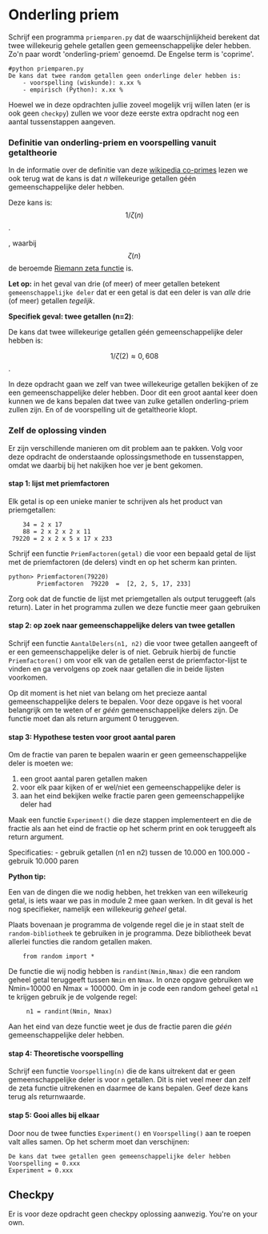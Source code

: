 # Onderling priem

Schrijf een programma `priemparen.py` dat de waarschijnlijkheid berekent dat twee willekeurig gehele getallen geen gemeenschappelijke deler hebben. Zo'n paar wordt
'onderling-priem' genoemd. De Engelse term is 'coprime'.

    #python priemparen.py
    De kans dat twee random getallen geen onderlinge deler hebben is:
        - voorspelling (wiskunde): x.xx %
	    - empirisch (Python): x.xx %

Hoewel we in deze opdrachten jullie zoveel mogelijk vrij willen laten (er is ook geen `checkpy`) zullen we voor deze eerste extra opdracht nog een aantal tussenstappen aangeven. 

### Definitie van onderling-priem en voorspelling vanuit getaltheorie
	    
In de informatie over de definitie van deze [wikipedia co-primes](https://en.wikipedia.org/wiki/Coprime_integers) lezen we ook terug wat de kans is dat *n* willekeurige getallen géén gemeenschappelijke deler hebben. 

Deze kans is: $$1/\zeta(n)$$. 

, waarbij $$\zeta(n)$$ de beroemde [Riemann zeta functie](https://en.wikipedia.org/wiki/Riemann_zeta_function) is.

**Let op:** in het geval van drie (of meer) of meer getallen betekent `gemeenschappelijke deler` dat er een getal is dat een deler is van *alle* drie (of meer) getallen *tegelijk*.

**Specifiek geval: twee getallen (n=2)**:

De kans dat twee willekeurige getallen géén gemeenschappelijke deler hebben is: 

$$1/\zeta(2) \approx 0,608$$.

In deze opdracht gaan we zelf van twee willekeurige getallen bekijken of ze een gemeenschappelijke deler hebben. Door dit een groot aantal keer doen kunnen we de kans bepalen dat twee van zulke getallen onderling-priem zullen zijn. En of de voorspelling uit de getaltheorie klopt.

### Zelf de oplossing vinden

Er zijn verschillende manieren om dit problem aan te pakken. Volg voor deze opdracht de onderstaande oplossingsmethode en tussenstappen, omdat we daarbij bij het nakijken hoe ver je bent gekomen.

#### stap 1: lijst met priemfactoren

Elk getal is op een unieke manier te schrijven als het product van priemgetallen:

        34 = 2 x 17
        88 = 2 x 2 x 2 x 11
     79220 = 2 x 2 x 5 x 17 x 233

Schrijf een functie `PriemFactoren(getal)` die voor een bepaald getal de lijst met de priemfactoren (de delers) vindt en op het scherm kan printen.

    python> Priemfactoren(79220) 
            Priemfactoren  79220  =  [2, 2, 5, 17, 233]

Zorg ook dat de functie de lijst met priemgetallen als output teruggeeft (als return). Later in het programma zullen we deze functie meer gaan gebruiken
 
#### stap 2: op zoek naar gemeenschappelijke delers van twee getallen

Schrijf een functie `AantalDelers(n1, n2)` die voor twee getallen aangeeft of er een gemeenschappelijke deler is of niet. Gebruik hierbij de functie `Priemfactoren()` om voor elk van de getallen eerst de priemfactor-lijst te vinden en ga vervolgens op zoek naar getallen die in beide lijsten voorkomen.

Op dit moment is het niet van belang om het precieze aantal gemeenschappelijke delers te bepalen. Voor deze opgave is het vooral belangrijk om te weten of er *géén* gemeenschappelijke delers zijn. De functie moet dan als return argument 0 teruggeven.

#### stap 3: Hypothese testen voor groot aantal paren

Om de fractie van paren te bepalen waarin er geen gemeenschappelijke deler is moeten we:
   1. een groot aantal paren getallen maken
   2. voor elk paar kijken of er wel/niet een gemeenschappelijke deler is
   3. aan het eind bekijken welke fractie paren geen gemeenschappelijke deler had  

Maak een functie `Experiment()` die deze stappen implementeert en die de fractie als aan het eind de fractie op het scherm print en ook teruggeeft als return argument.

Specificaties:
    - gebruik getallen (n1 en n2) tussen de 10.000 en 100.000
    - gebruik 10.000 paren
    
**Python tip:**

Een van de dingen die we nodig hebben, het trekken van een willekeurig getal, is iets waar we pas in module 2 mee gaan werken. In dit geval is het nog specifieker, namelijk een willekeurig *geheel* getal. 

Plaats bovenaan je programma de volgende regel die je in staat stelt de `random-bibliotheek` te gebruiken in je programma. Deze bibliotheek bevat allerlei functies die random getallen maken.
 
        from random import *
        
De functie die wij nodig hebben is `randint(Nmin,Nmax)` die een random geheel getal teruggeeft tussen `Nmin` en `Nmax`. In onze opgave gebruiken we Nmin=10000 en Nmax = 100000. Om in je code een random geheel getal `n1` te krijgen gebruik je de volgende regel: 

         n1 = randint(Nmin, Nmax)        
        

Aan het eind van deze functie weet je dus de fractie paren die *géén* gemeenschappelijke deler hebben.

#### stap 4: Theoretische voorspelling

Schrijf een functie `Voorspelling(n)` die de kans uitrekent dat er geen gemeenschappelijke deler is voor `n` getallen. Dit is niet veel meer dan zelf de zeta functie uitrekenen en daarmee de kans bepalen. Geef deze kans terug als returnwaarde.

#### stap 5: Gooi alles bij elkaar

Door nou de twee functies `Experiment()` en `Voorspelling()` aan te roepen valt alles samen. Op het scherm moet dan verschijnen:

    De kans dat twee getallen geen gemeenschappelijke deler hebben
    Voorspelling = 0.xxx
    Experiment = 0.xxx


## Checkpy

Er is voor deze opdracht geen checkpy oplossing aanwezig. You're on your own.
